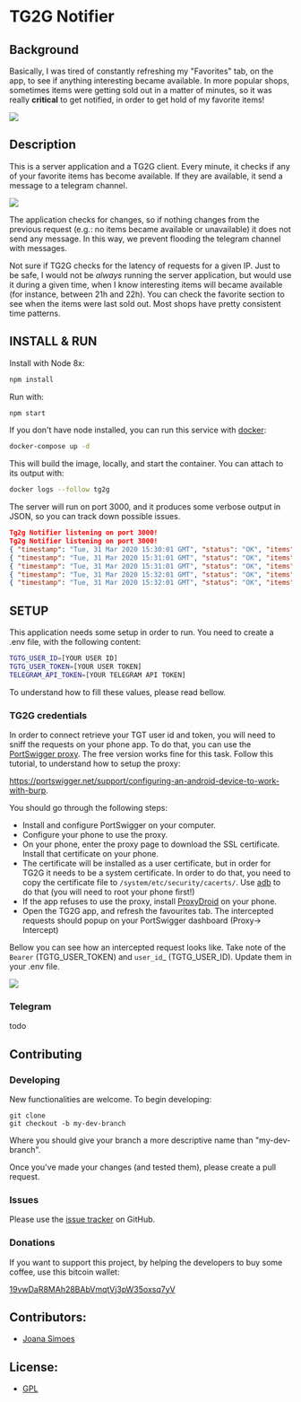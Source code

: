 # TG2G Notifier

## Background

Basically, I was tired of constantly refreshing my "Favorites" tab, on the app, to see if anything interesting became available. In more popular shops, sometimes items were getting sold out in a matter of minutes, so it was really **critical** to get notified, in order to get hold of my favorite items!

![](favorites_small_blurred.jpeg) 

## Description

This is a server application and a TG2G client. Every minute, it checks if any of your favorite items has become available. If they are available, it send a message to a telegram channel.

![](telegram_blurred.jpeg) 

The application checks for changes, so if nothing changes from the previous request (e.g.: no items became available or unavailable) it does not send any message. In this way, we prevent flooding the telegram channel with messages.

Not sure if TG2G checks for the latency of requests for a given IP. Just to be safe, I would not be *always* running the server application, but would use it during a given time, when I know interesting items will became available (for instance, between 21h and 22h). You can check the favorite section to see when the items were last sold out. Most shops have pretty consistent time patterns.


## INSTALL & RUN

Install with Node 8x:

```bash
npm install
```

Run with:

```bash
npm start
```

If you don't have node installed, you can run this service with [docker](https://www.docker.com/):

```bash
docker-compose up -d
```

This will build the image, locally, and start the container. You can attach to its output with:

```bash
docker logs --follow tg2g
```

The server will run on port 3000, and it produces some verbose output in JSON, so you can track down possible issues.

```JSON
Tg2g Notifier listening on port 3000!
Tg2g Notifier listening on port 3000!
{ "timestamp": "Tue, 31 Mar 2020 15:30:01 GMT", "status": "OK", "items": 3}
{ "timestamp": "Tue, 31 Mar 2020 15:31:01 GMT", "status": "OK", "items": 1}
{ "timestamp": "Tue, 31 Mar 2020 15:31:01 GMT", "status": "OK", "items": 0}
{ "timestamp": "Tue, 31 Mar 2020 15:32:01 GMT", "status": "OK", "items": 0}
{ "timestamp": "Tue, 31 Mar 2020 15:32:01 GMT", "status": "OK", "items": 0}
```

## SETUP

This application needs some setup in order to run.
You need to create a .env file, with the following content:

```bash
TGTG_USER_ID=[YOUR USER ID]
TGTG_USER_TOKEN=[YOUR USER TOKEN]
TELEGRAM_API_TOKEN=[YOUR TELEGRAM API TOKEN]
```

To understand how to fill these values, please read bellow.

### TG2G credentials

In order to connect retrieve your TGT user id and token, you will need to sniff the requests on your phone app.
To do that, you can use the [PortSwigger proxy](https://portswigger.net/). The free version works fine for this task.
Follow this tutorial, to understand how to setup the proxy:

https://portswigger.net/support/configuring-an-android-device-to-work-with-burp.

You should go through the following steps:
* Install and configure PortSwigger on your computer.
* Configure your phone to use the proxy.
* On your phone, enter the proxy page to download the SSL certificate. Install that certificate on your phone.
* The certificate will be installed as a user certificate, but in order for TG2G it needs to be a system certificate. In order to do that, you need to copy the certificate file to `/system/etc/security/cacerts/`. Use [adb](https://www.fosslinux.com/25170/how-to-install-and-setup-adb-tools-on-linux.htm) to do that (you will need to root your phone first!)
* If the app refuses to use the proxy, install [ProxyDroid](https://play.google.com/store/apps/details?id=org.proxydroid&hl=en) on your phone.
* Open the TG2G app, and refresh the favourites tab. The intercepted requests should popup on your PortSwigger dashboard (Proxy-> Intercept)

Bellow you can see how an intercepted request looks like. Take note of the `Bearer` (TGTG_USER_TOKEN) and `user_id`_ (TGTG_USER_ID). Update them in your .env file.

![](blurp_blurred_small.png) 

### Telegram

todo

## Contributing

### Developing

New functionalities are welcome. To begin developing:

```
git clone 
git checkout -b my-dev-branch
```

Where you should give your branch a more descriptive name than "my-dev-branch".

Once you've made your changes (and tested them), please create a pull request.

### Issues

Please use the [issue tracker](https://github.com/doublebyte1/tg2_notifier/issues) on GitHub.

### Donations

If you want to support this project, by helping the developers to buy some coffee, use this bitcoin wallet:

[19vwDaR8MAh28BAbVmqtVj3pW35oxsq7yV](https://www.blockchain.com/btc/payment_request?address=19vwDaR8MAh28BAbVmqtVj3pW35oxsq7yV)


## Contributors:
 * [Joana Simoes](http://github.com/doublebyte1)

## License:
 * [GPL](LICENSE)